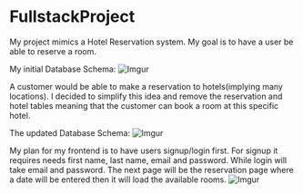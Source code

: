 # FullstackProject

My project mimics a Hotel Reservation system. My goal is to have a user be able to reserve a room.

My initial Database Schema:
![Imgur](https://i.imgur.com/Xlxrv6k.png)

A customer would be able to make a reservation to hotels(implying many locations). I decided to simplify this idea and remove the reservation and hotel tables meaning that the customer can book a room at this specific hotel.

The updated Database Schema:
![Imgur](https://i.imgur.com/h6raQCE.png)

My plan for my frontend is to have users signup/login first. For signup it requires needs first name, last name, email and password. While login will take email and password. The next page will be the reservation page where a date will be entered then it will load the available rooms. 
![Imgur](https://i.imgur.com/HapYyw0.jpg)
